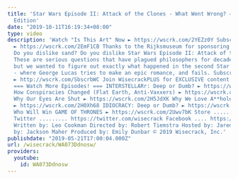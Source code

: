 ```yaml
---
title: 'Star Wars Episode II: Attack of the Clones - What Went Wrong? – Wisecrack
  Edition'
date: "2019-10-11T16:19:34+08:00"
type: video
description: 'Watch "Is This Art" Now ► https://wscrk.com/2YEZz0Y Subscribe to RijksTube
  ► https://wscrk.com/2EmF1CB Thanks to the Rijksmuseum for sponsoring this episode!
  Do you dislike sand? Do you dislike Star Wars Episode II: Attack of the Clones?
  These are serious questions that have plagued philosophers for decades. Not really,
  but we wanted to figure out exactly what happened in the second Star Wars prequel
  - where George Lucas tries to make an epic romance, and fails. Subscribe to Wisecrack!
  ► http://wscrk.com/SbscrbWC Join WisecrackPLUS for EXCLUSIVE content! ► http://wscrk.com/YtWcPls
  === Watch More Episodes! === INTERSTELLARr: Deep or Dumb? ► https://wscrk.com/2QalGJm
  How Conspiracies Changed (Flat Earth, Anti-Vaxxers) ► https://wscrk.com/2WMNLcc
  Why Our Eyes Are Shut ► https://wscrk.com/2H5JdXK Why We Love A**hole Characters
  ► https://wscrk.com/2H0Xh68 IDIOCRACY: Deep or Dumb? ► https://wscrk.com/2Xn10QH
  Who Will Win GAME OF THRONES ► https://wscrk.com/2Uwv7bK Store ........... http://wisecrackstore.com
  Twitter ......... https://twitter.com/wisecrack Facebook .... https://facebook.com/wisecrackedu
  Written by: Leo Cookman Directed by: Robert Tiemstra Hosted by: Jared Bauer Edited
  by: Jackson Maher Produced by: Emily Dunbar © 2019 Wisecrack, Inc.'
publishdate: "2019-05-21T17:00:04.000Z"
url: /wisecrack/WA073Ddnosw/
providers:
  youtube:
    id: WA073Ddnosw
---
```

